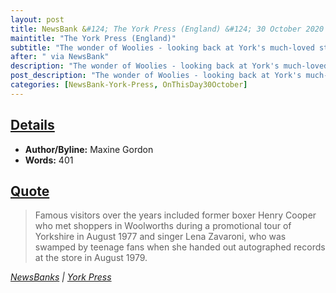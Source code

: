 ```yaml
---
layout: post
title: NewsBank &#124; The York Press (England) &#124; 30 October 2020
maintitle: "The York Press (England)"
subtitle: "The wonder of Woolies - looking back at York's much-loved store in pictures"
after: " via NewsBank"
description: "The wonder of Woolies - looking back at York's much-loved store in pictures"
post_description: "The wonder of Woolies - looking back at York's much-loved store in pictures"
categories: [NewsBank-York-Press, OnThisDay30October]
---
```


<h2 id="infobox1"><a href="#infobox1">Details</a></h2>
<ul>
<li><strong>Author/Byline:</strong> Maxine Gordon</li>
<li><strong>Words:</strong> 401</li>
</ul>

<h2 id="infobox2"><a href="#infobox2">Quote</a></h2>
<blockquote>Famous visitors over the years included former boxer Henry Cooper who met shoppers in Woolworths during a promotional tour of Yorkshire in August 1977 and singer Lena Zavaroni, who was swamped by teenage fans when she handed out autographed records at the store in August 1979.</blockquote>
<cite><a class="external-link" href="https://infoweb.newsbank.com/apps/news/openurl?ctx_ver=z39.88-2004&rft_id=info%3Asid/infoweb.newsbank.com&svc_dat=UKNB&req_dat=55CA6C602C984FD8A3DCC6AF6BF4AE70&rft_val_format=info%3Aofi/fmt%3Akev%3Amtx%3Actx&rft_dat=document_id%3Anews%252F17E6ECE2ED507AA8">NewsBanks</a> &#124; <a class="external-link" href="https://www.yorkpress.co.uk/news/18828581.woolworths-york---look-back-pictures/">York Press</a></cite>
